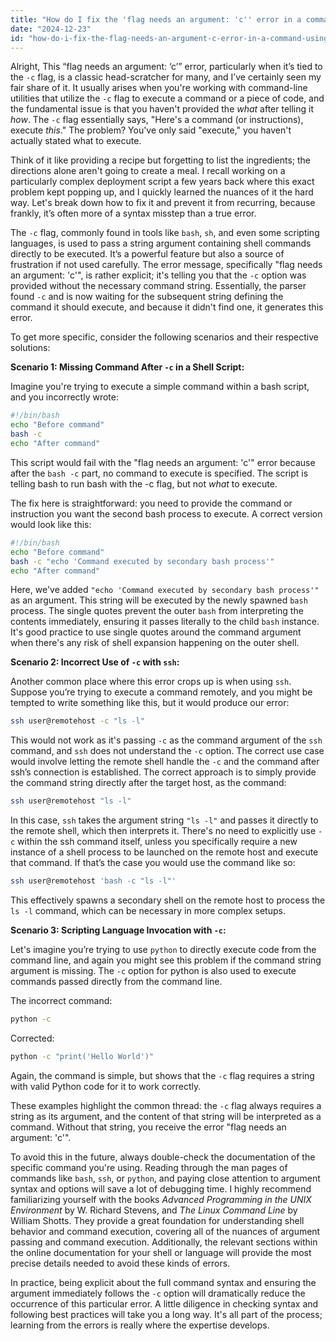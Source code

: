 ```yaml
---
title: "How do I fix the 'flag needs an argument: 'c'' error in a command using the -c flag?"
date: "2024-12-23"
id: "how-do-i-fix-the-flag-needs-an-argument-c-error-in-a-command-using-the--c-flag"
---
```


Alright,  This “flag needs an argument: ‘c’” error, particularly when it’s tied to the `-c` flag, is a classic head-scratcher for many, and I’ve certainly seen my fair share of it. It usually arises when you're working with command-line utilities that utilize the `-c` flag to execute a command or a piece of code, and the fundamental issue is that you haven't provided the *what* after telling it *how*. The `-c` flag essentially says, "Here's a command (or instructions), execute *this*." The problem? You've only said "execute," you haven't actually stated what to execute.

Think of it like providing a recipe but forgetting to list the ingredients; the directions alone aren't going to create a meal. I recall working on a particularly complex deployment script a few years back where this exact problem kept popping up, and I quickly learned the nuances of it the hard way. Let's break down how to fix it and prevent it from recurring, because frankly, it’s often more of a syntax misstep than a true error.

The `-c` flag, commonly found in tools like `bash`, `sh`, and even some scripting languages, is used to pass a string argument containing shell commands directly to be executed. It’s a powerful feature but also a source of frustration if not used carefully. The error message, specifically "flag needs an argument: 'c'", is rather explicit; it's telling you that the `-c` option was provided without the necessary command string. Essentially, the parser found `-c` and is now waiting for the subsequent string defining the command it should execute, and because it didn't find one, it generates this error.

To get more specific, consider the following scenarios and their respective solutions:

**Scenario 1: Missing Command After `-c` in a Shell Script:**

Imagine you're trying to execute a simple command within a bash script, and you incorrectly wrote:

```bash
#!/bin/bash
echo "Before command"
bash -c
echo "After command"
```

This script would fail with the "flag needs an argument: 'c'" error because after the `bash -c` part, no command to execute is specified. The script is telling bash to run bash with the -c flag, but not *what* to execute.

The fix here is straightforward: you need to provide the command or instruction you want the second bash process to execute. A correct version would look like this:

```bash
#!/bin/bash
echo "Before command"
bash -c "echo 'Command executed by secondary bash process'"
echo "After command"
```

Here, we've added ` "echo 'Command executed by secondary bash process'" ` as an argument. This string will be executed by the newly spawned `bash` process. The single quotes prevent the outer `bash` from interpreting the contents immediately, ensuring it passes literally to the child `bash` instance. It's good practice to use single quotes around the command argument when there's any risk of shell expansion happening on the outer shell.

**Scenario 2: Incorrect Use of `-c` with `ssh`:**

Another common place where this error crops up is when using `ssh`. Suppose you’re trying to execute a command remotely, and you might be tempted to write something like this, but it would produce our error:

```bash
ssh user@remotehost -c "ls -l"
```
This would not work as it's passing `-c` as the command argument of the `ssh` command, and `ssh` does not understand the `-c` option. The correct use case would involve letting the remote shell handle the `-c` and the command after ssh’s connection is established. The correct approach is to simply provide the command string directly after the target host, as the command:

```bash
ssh user@remotehost "ls -l"
```

In this case, `ssh` takes the argument string `"ls -l"` and passes it directly to the remote shell, which then interprets it. There's no need to explicitly use `-c` within the ssh command itself, unless you specifically require a new instance of a shell process to be launched on the remote host and execute that command. If that’s the case you would use the command like so:
```bash
ssh user@remotehost 'bash -c "ls -l"'
```

This effectively spawns a secondary shell on the remote host to process the `ls -l` command, which can be necessary in more complex setups.

**Scenario 3: Scripting Language Invocation with `-c`:**

Let's imagine you’re trying to use `python` to directly execute code from the command line, and again you might see this problem if the command string argument is missing. The `-c` option for python is also used to execute commands passed directly from the command line.

The incorrect command:
```bash
python -c
```

Corrected:
```bash
python -c "print('Hello World')"
```

Again, the command is simple, but shows that the `-c` flag requires a string with valid Python code for it to work correctly.

These examples highlight the common thread: the `-c` flag always requires a string as its argument, and the content of that string will be interpreted as a command. Without that string, you receive the error "flag needs an argument: 'c'".

To avoid this in the future, always double-check the documentation of the specific command you're using. Reading through the man pages of commands like `bash`, `ssh`, or `python`, and paying close attention to argument syntax and options will save a lot of debugging time. I highly recommend familiarizing yourself with the books *Advanced Programming in the UNIX Environment* by W. Richard Stevens, and *The Linux Command Line* by William Shotts. They provide a great foundation for understanding shell behavior and command execution, covering all of the nuances of argument passing and command execution. Additionally, the relevant sections within the online documentation for your shell or language will provide the most precise details needed to avoid these kinds of errors.

In practice, being explicit about the full command syntax and ensuring the argument immediately follows the `-c` option will dramatically reduce the occurrence of this particular error. A little diligence in checking syntax and following best practices will take you a long way. It's all part of the process; learning from the errors is really where the expertise develops.
